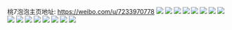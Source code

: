 桃7泡泡主页地址: https://weibo.com/u/7233970778 
![](https://wx4.sinaimg.cn/mw2000/007Tz0g2gy1h8vc0l9ijxj32c03407wl.jpg) 
![](https://wx4.sinaimg.cn/mw2000/007Tz0g2gy1h8vc0o7hhmj31sc2dsnld.jpg) 
![](https://wx4.sinaimg.cn/mw2000/007Tz0g2gy1h8vc0pi1xaj32c03401ky.jpg) 
![](https://wx4.sinaimg.cn/mw2000/007Tz0g2gy1h8vc0rfdcvj32c0340u0y.jpg) 
![](https://wx4.sinaimg.cn/mw2000/007Tz0g2gy1h8vc0skzatj30zs1rlk2h.jpg) 
![](https://wx4.sinaimg.cn/mw2000/007Tz0g2gy1h8vc0tni5aj31sc2dsnmw.jpg) 
![](https://wx4.sinaimg.cn/mw2000/007Tz0g2gy1h8vc0yhhzuj32c0340qv6.jpg) 
![](https://wx4.sinaimg.cn/mw2000/007Tz0g2gy1h8vc114hn4j32dr36cqv6.jpg) 
![](https://wx4.sinaimg.cn/mw2000/007Tz0g2gy1h8vc12hkvjj31sc2dsnmm.jpg) 
![](https://wx4.sinaimg.cn/mw2000/007Tz0g2gy1h8vc136ckoj30wi18o1ae.jpg) 
![](https://wx4.sinaimg.cn/mw2000/007Tz0g2gy1h8vc1670xtj32c0340qv6.jpg) 
![](https://wx4.sinaimg.cn/mw2000/007Tz0g2gy1h8vc1bj8tzj32c0340x6t.jpg) 
![](https://wx4.sinaimg.cn/mw2000/007Tz0g2gy1h7wgf11r9mj30u013zjzv.jpg) 
![](https://wx4.sinaimg.cn/mw2000/007Tz0g2ly1h755m6etovj31o0280dhf.jpg) 
![](https://wx4.sinaimg.cn/mw2000/007Tz0g2ly1h755m7rz3fj31sc2dstw2.jpg) 
![](https://wx4.sinaimg.cn/mw2000/007Tz0g2ly1h755m8saxgj31o0280h7j.jpg) 
